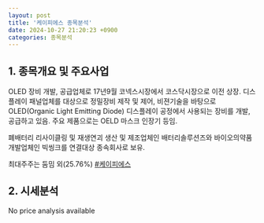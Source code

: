 ```yaml
---
layout: post
title: '케이피에스 종목분석'
date: 2024-10-27 21:20:23 +0900
categories: 종목분석
---
```


## 1. 종목개요 및 주요사업

OLED 장비 개발, 공급업체로 17년9월 코넥스시장에서 코스닥시장으로 이전 상장. 디스플레이 패널업체를 대상으로 정밀장비 제작 및 제어, 비젼기술을 바탕으로 OLED(Organic Light Emitting Diode) 디스플레이 공정에서 사용되는 장비를 개발, 공급하고 있음. 주요 제품으로는 OELD 마스크 인장기 등임.

폐배터리 리사이클링 및 재생연괴 생산 및 제조업체인 배터리솔루션즈와 바이오의약품 개발업체인 빅씽크를 연결대상 종속회사로 보유.

최대주주는 둠밈 외(25.76%)
[#케이피에스](#)

## 2. 시세분석

No price analysis available
